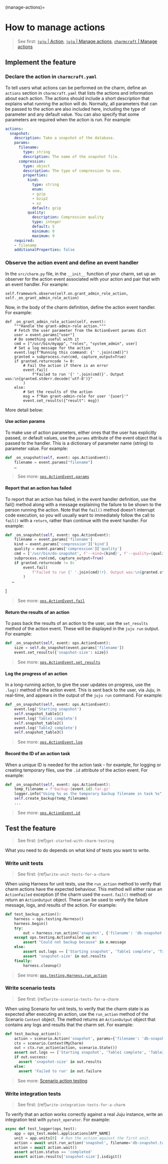 (manage-actions)=
# How to manage actions

> See first: [`juju` | Action](https://juju.is/docs/juju/action), [`juju` | Manage actions](https://juju.is/docs/juju/manage-actions), [`charmcraft` | Manage actions]()


## Implement the feature

### Declare the action in `charmcraft.yaml`

To tell users what actions can be performed on the charm, define an `actions` section in `charmcraft.yaml` that lists the actions and information about each action. The actions should include a short description that explains what running the action will do. Normally, all parameters that can be passed to the action are also included here, including the type of parameter and any default value. You can also specify that some parameters are required when the action is run.
For example:
```yaml
actions:
  snapshot:
    description: Take a snapshot of the database.
    params:
      filename:
        type: string
        description: The name of the snapshot file.
      compression:
        type: object
        description: The type of compression to use.
        properties:
          kind:
            type: string
            enum:
            - gzip
            - bzip2
            - xz
            default: gzip
          quality:
            description: Compression quality
            type: integer
            default: 5
            minimum: 0
            maximum: 9
    required:
    - filename
    additionalProperties: false
```



### Observe the action event and define an event handler

In the `src/charm.py` file, in the `__init__` function of your charm, set up an observer for the action event associated with your action and pair that with an event handler. For example:

```
self.framework.observe(self.on.grant_admin_role_action, self._on_grant_admin_role_action)
```


Now, in the body of the charm definition, define the action event handler. For example:

```
def _on_grant_admin_role_action(self, event):
    """Handle the grant-admin-role action."""
    # Fetch the user parameter from the ActionEvent params dict
    user = event.params["user"]
    # Do something useful with it
    cmd = ["/usr/bin/myapp", "roles", "system_admin", user]
    # Set a log message for the action
    event.log(f"Running this command: {' '.join(cmd)}")
    granted = subprocess.run(cmd, capture_output=True)
    if granted.returncode != 0:
        # Fail the action if there is an error
        event.fail(
            f"Failed to run '{' '.join(cmd)}'. Output was:\n{granted.stderr.decode('utf-8')}"
        )
    else:
        # Set the results of the action
        msg = f"Ran grant-admin-role for user '{user}'"
        event.set_results({"result": msg})
```

More detail below:


#### Use action params

To make use of action parameters, either ones that the user has explicitly passed, or default values, use the `params` attribute of the event object that is passed to the handler. This is a dictionary of parameter name (string) to parameter value. For example:
```python
def _on_snapshot(self, event: ops.ActionEvent):
    filename = event.params["filename"]
    …
```
> See more: [`ops.ActionEvent.params`](https://ops.readthedocs.io/en/latest/#ops.ActionEvent.params)


#### Report that an action has failed

To report that an action has failed, in the event handler definition, use the fail() method along with a message explaining the failure to be shown to the person running the action. Note that the `fail()` method doesn’t interrupt code execution, so you will usually want to immediately follow the call to `fail()` with a `return`, rather than continue with the event handler. For example:
```python
def _on_snapshot(self, event: ops.ActionEvent):
    filename = event.params['filename']
    kind = event.params['compression']['kind']
    quality = event.params['compression']['quality']
    cmd = ['/usr/bin/do-snapshot', f'--kind={kind}', f'--quality={quality}', filename]
    subprocess.run(cmd, capture_output=True)
    if granted.returncode != 0:
        event.fail(
            f"Failed to run {' '.join(cmd)!r}. Output was:\n{granted.stderr.decode('utf-8')}"
        )
   …
```
]
> See more: [`ops.ActionEvent.fail`](https://ops.readthedocs.io/en/latest/#ops.ActionEvent.fail)

#### Return the results of an action

To pass back the results of an action to the user, use the `set_results` method of the action event. These will be displayed in the `juju run` output. For example:
```python
def _on_snapshot(self, event: ops.ActionEvent):
    size = self.do_snapshot(event.params['filename'])
    event.set_results({'snapshot-size': size})
```
> See more: [`ops.ActionEvent.set_results`](https://ops.readthedocs.io/en/latest/#ops.ActionEvent.set_results)


#### Log the progress of an action

In a long-running action, to give the user updates on progress, use the `.log()` method of the action event. This is sent back to the user, via Juju, in real-time, and appears in the output of the `juju run` command. For example:
```python
def _on_snapshot(self, event: ops.ActionEvent):
    event.log('Starting snapshot')
    self.snapshot_table1()
    event.log('Table1 complete')
    self.snapshot_table2()
    event.log('Table2 complete')
    self.snapshot_table3()
```
> See more: [`ops.ActionEvent.log`](https://ops.readthedocs.io/en/latest/#ops.ActionEvent.log)


#### Record the ID of an action task

When a unique ID is needed for the action task - for example, for logging or creating temporary files, use the `.id` attribute of the action event. For example:
```python
def _on_snapshot(self, event: ops.ActionEvent):
    temp_filename = f'backup-{event.id}.tar.gz'
    logger.info("Using %s as the temporary backup filename in task %s", filename, event.id)
    self.create_backup(temp_filename)
    ... 
```
> See more: [`ops.ActionEvent.id`](https://ops.readthedocs.io/en/latest/#ops.ActionEvent.id)


## Test the feature

> See first: {ref}`get-started-with-charm-testing`

What you need to do depends on what kind of tests you want to write.


### Write unit tests

> See first: {ref}`write-unit-tests-for-a-charm`

When using Harness for unit tests, use the `run_action` method to verify that charm actions have the expected behaviour. This method will either raise an `ActionFailed` exception (if the charm used the `event.fail()` method) or return an `ActionOutput` object. These can be used to verify the failure message, logs, and results of the action. For example:

```python
def test_backup_action():
    harness = ops.testing.Harness()
    harness.begin()
    try:
        out = harness.run_action('snapshot', {'filename': 'db-snapshot.tar.gz'})
    except ops.testing.ActionFailed as e:
        assert "Could not backup because" in e.message
    else:
        assert out.logs == ['Starting snapshot', 'Table1 complete', 'Table2 complete']
        assert 'snapshot-size' in out.results
    finally:
        harness.cleanup()


```

> See more: [`ops.testing.Harness.run_action`](https://ops.readthedocs.io/en/latest/#ops.testing.Harness.run_action)


### Write scenario tests
> See first: {ref}`write-scenario-tests-for-a-charm`

When using Scenario for unit tests, to verify that the charm state is as expected after executing an action, use the `run_action` method of the Scenario `Context` object. The method returns an `ActionOutput` object that contains any logs and results that the charm set.
For example:
```python
def test_backup_action():
    action = scenario.Action('snapshot', params={'filename': 'db-snapshot.tar.gz'})
    ctx = scenario.Context(MyCharm)
    out = ctx.run_action(action, scenario.State())
    assert out.logs == ['Starting snapshot', 'Table1 complete', 'Table2 complete']
    if out.success:
      assert 'snapshot-size' in out.results
    else:
      assert 'Failed to run' in out.failure
```
> See more: [Scenario action testing](https://github.com/canonical/ops-scenario?tab=readme-ov-file#actions)


### Write integration tests
> See first: {ref}`write-integration-tests-for-a-charm`

To verify that an action works correctly against a real Juju instance, write an integration test with `pytest_operator`. For example:

```python
async def test_logger(ops_test):
    app = ops_test.model.applications[APP_NAME]
    unit = app.units[0]  # Run the action against the first unit.
    action = await unit.run_action('snapshot', filename='db-snapshot.tar.gz')
    action = await action.wait()
    assert action.status == 'completed'
    assert action.results['snapshot-size'].isdigit()
```

